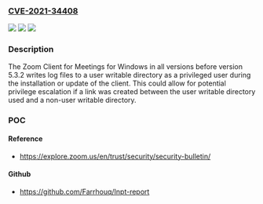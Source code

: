 ### [CVE-2021-34408](https://cve.mitre.org/cgi-bin/cvename.cgi?name=CVE-2021-34408)
![](https://img.shields.io/static/v1?label=Product&message=Zoom%20Client%20for%20Meetings%20for%20Windows&color=blue)
![](https://img.shields.io/static/v1?label=Version&message=All%20versions%20of%20the%20Zoom%20Client%20for%20Meetings%20for%20Windows%20before%20version%205.3.2%20&color=brightgreen)
![](https://img.shields.io/static/v1?label=Vulnerability&message=External%20Control%20of%20Filename%20or%20Path&color=brightgreen)

### Description

The Zoom Client for Meetings for Windows in all versions before version 5.3.2 writes log files to a user writable directory as a privileged user during the installation or update of the client. This could allow for potential privilege escalation if a link was created between the user writable directory used and a non-user writable directory.

### POC

#### Reference
- https://explore.zoom.us/en/trust/security/security-bulletin/

#### Github
- https://github.com/Farrhouq/Inpt-report

